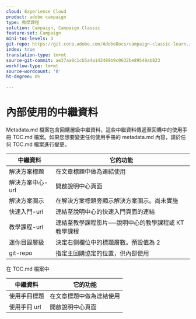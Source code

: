 ```yaml
---
cloud: Experience Cloud
product: adobe campaign
type: 教學課程
solution: Campaign, Campaign Classic
feature-set: Campaign
mini-toc-levels: 3
git-repo: https://git.corp.adobe.com/AdobeDocs/campaign-classic-learn.zh-Hant
index: true
translation-type: tm+mt
source-git-commit: ae37aa0c1cb5a4a142489b9c0632be89549ab823
workflow-type: tm+mt
source-wordcount: '0'
ht-degree: 0%

---
```



# 內部使用的中繼資料

Metadata.md 檔案包含回購層級中繼資料，這些中繼資料傳遞至回購中的使用手冊 TOC.md 檔案。如果您想要變更任何使用手冊的 metadata.md 內容，請於任何 TOC.md 檔案進行變更。

| 中繼資料 | 它的功能 |
|--- |--- |
| 解決方案標題 | 在文章標題中做為連結使用 |
| 解決方案中心-url | 開啟說明中心頁面 |
| 解決方案圖示 | 在解決方案標題旁顯示解決方案圖示。尚未實施 |
| 快速入門-url | 連結至說明中心的快速入門頁面的連結 |
| 教學課程-url | 連結至教學課程影片──說明中心的教學課程或 KT 教學課程 |
| 迷你目錄層級 | 決定右側欄位中的標題層數。預設值為 2 |
| git-repo | 指定主回購協定的位置，供內部使用 |

在 TOC.md 檔案中

| 中繼資料 | 它的功能 |
|--- |--- |
| 使用手冊標題 | 在文章標題中做為連結使用 |
| 使用手冊 url | 開啟說明中心頁面 |
